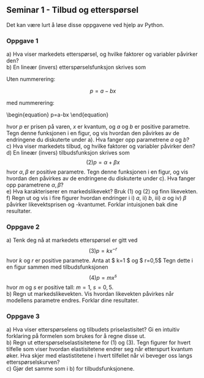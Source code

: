 ## Seminar 1 - Tilbud og etterspørsel   

Det kan være lurt å løse disse oppgavene ved hjelp av Python.   

### Oppgave 1   

a) Hva viser markedets etterspørsel, og hvilke faktorer og variabler påvirker den?   
b) En lineær (invers) etterspørselsfunksjon skrives som 

Uten nummerering:

$$ p=a-bx$$ 

med nummerering:

\begin{equation}
   p=a-bx
\end{equation}


hvor _p_ er prisen på varen, _x_ er kvantum, og _a_ og _b_ er positive parametre.
Tegn denne funksjonen i en figur, og vis hvordan den påvirkes av de endringene du diskuterte under a). Hva fanger opp parametrene _a_ og _b_?   
c)  Hva viser markedets tilbud, og hvilke faktorer og variabler påvirker den?   
d) En lineær (invers) tilbudsfunksjon skrives som $$ (2) p=\alpha+\beta x $$ hvor $\alpha, \beta$ er positive parametre.
Tegn denne funksjonen i en figur, og vis hvordan den påvirkes av de endringene du diskuterte under c). Hva fanger opp parametrene $\alpha, \beta$?   
e) Hva karakteriserer en markedslikevekt? Bruk (1) og (2) og finn likevekten.  
f) Regn ut og vis i fire figurer hvordan endringer i i) _a_, ii) _b_, iii) $\alpha$ og iv) $\beta$ påvirker likevektsprisen og -kvantumet. Forklar intuisjonen bak dine resultater.      


### Oppgave 2   

a) Tenk deg nå at markedets etterspørsel er gitt ved $$ (3)  p= kx^{-r} $$ hvor _k_ og _r_ er positive parametre. Anta at $ k=1 $ og $ r=0,5$
Tegn dette i en figur sammen med tilbudsfunksjonen $$ (4)  p= mx^s $$ hvor _m_ og _s_ er positive tall: $m=1$, $s=0,5$.   
b) Regn ut markedslikevekten. Vis hvordan likevekten påvirkes når modellens parametre endres. Forklar dine resultater.   

### Oppgave 3   
a) Hva viser etterspørselens og tilbudets priselastisitet? Gi en intuitiv forklaring på formelen som brukes for å regne disse ut.   
b) Regn ut etterspørselselastisitetene for (1) og (3).
Tegn figurer for hvert tilfelle som viser hvordan elastisitetene endrer seg når etterspurt kvantum øker. Hva skjer med elastistitetene i hvert tilfellet når vi beveger oss langs etterspørselskurven?    
c) Gjør det samme som i b) for tilbudsfunksjonene.
